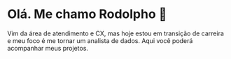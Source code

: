 # Olá. Me chamo Rodolpho 👋
Vim da área de atendimento e CX, mas hoje estou em transição de carreira e meu foco é me tornar um analista de dados. Aqui você poderá acompanhar meus projetos.
<!--
**rodolphogomess/rodolphogomess** is a ✨ _special_ ✨ repository because its `README.md` (this file) appears on your GitHub profile.

Here are some ideas to get you started:

- 🔭 I’m currently working on ...
- 🌱 I’m currently learning ...
- 👯 I’m looking to collaborate on ...
- 🤔 I’m looking for help with ...
- 💬 Ask me about ...
- 📫 How to reach me: ...
- 😄 Pronouns: ...
- ⚡ Fun fact: ...
-->
